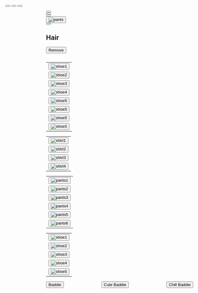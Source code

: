 <html lang="en">
<head>
  <meta charset="UTF-8">
  <meta http-equiv="X-UA-Compatible" content="IE=edge">
  <meta name="viewport" content="width=device-width, initial-scale=1.0">
  <link rel="preconnect" href="https://fonts.googleapis.com">
  <link rel="preconnect" href="https://fonts.gstatic.com" crossorigin>
  <link href="https://fonts.googleapis.com/css2?family=Noto+Sans+KR&display=swap" rel="stylesheet">
  <script src="https://kit.fontawesome.com/74b8c9745c.js" crossorigin="anonymous"></script>
  <title>CODE COUTURE</title>
  <link rel="stylesheet" href="style.css">
  <link rel="stylesheet" href="scroll.css">
  <style>
    div.absolute {
      position: absolute;
      top: 80px;
      right: 0;
      width:50%;
      padding-right:10%;
    }
    div.relative {
      position: relative;
      height:500px;
    }
    body {
      padding-left: 10%;
    }
  </style>
</head>
<body>
  <div id="display">
    <div id="canvas">
      <canvas id="base"></canvas>
      <canvas id="shoes"></canvas>
      <canvas id="pants"></canvas>
      <canvas id="shirtbase"></canvas>
      <canvas id="shirt"></canvas>
      <canvas id="eyes"></canvas>
      <canvas id="hair"></canvas>
      <canvas id="hat"></canvas>
      <canvas id="accessories"></canvas>
      <canvas id="blank"></canvas>
      <img id="results">
    </div>
    <audio id="music" src="audio/gametheme.mp3" autoplay loop></audio>
    <div id="sex">
      <button id="man-btn" onclick="medskin()">
        <span class="medskin-icon"></span>
      </button>
      <button id="woman-btn" onclick="lightskin()">
        <span class="lightskin-icon"></span>
      </button>
      <button id="woman-btn" onclick="darkskin()">
        <span class="darkskin-icon"></span>
      </button>
    </div>
  </div>
  <div id="setting" class="absolute">
    <div id="menu">
      <div class="menu-content">
        <button class="menu-btn" id="body-btn" onclick="menu(0, 'orange', 'rgb(255, 233, 172)')">
          <i class="fas fa-meh-blank fa-4x"></i>
        </button>
      </div>
      <div class="menu-content">
        <button class="menu-btn" id="hat-btn" onclick="menu(1, 'orange', 'rgb(255, 233, 172)')">
          <i class="fab fa-redhat fa-5x"></i>
        </button>
      </div>
      <div class="menu-content">
        <button class="menu-btn" id="shirt-btn" onclick="menu(2, 'orange', 'rgb(255, 233, 172)')">
          <i class="fas fa-tshirt fa-4x"></i>
        </button>
      </div>
      <div class="menu-content">
        <button class="menu-btn" id="pants-btn" onclick="menu(3, 'orange', 'rgb(255, 233, 172)')">
          <img src="https://raw.githubusercontent.com/sele906/StardewDressUp/main/pants.png" alt="pants">
        </button>
      </div>
      <div class="menu-content">
        <button class="menu-btn" id="shoes-btn" onclick="menu(4, 'orange', 'rgb(255, 233, 172)')">
          <i class="fas fa-shoe-prints fa-4x"></i>
        </button>
      </div>
    </div>
    <div id="content" class="relative">
      <div class="content-item" id="body-content">
        <div id="bodyinf">
          <div class="bodyinfwrap" id="bodyinf-Up">
            <h2 class="bodyinfheader">Hair</h2>
            <div id="hairbox">
              <div class="body-arrow" id="L-arrow">
                <i class="fa fa-solid fa-angle-left fa-3x" id="hairbtn-L" onclick="hairbtnL()"></i>
              </div>
              <canvas id="hairDcanvas"></canvas>
              <div class="body-arrow" id="R-arrow">
                <i class="fa fa-solid fa-angle-right fa-3x" id="hairbtn-R" onclick="hairbtnR()"></i>
              </div>
            </div>
            <div id="hair-setting">
              <div><button id="hairundo" onclick="hairundobtn()">Remove</button></div>
            </div>
          </div>
          <div class="bodyinfwrap" id="bodyinf-Down">
            <h2 class="bodyinfheader"></h2>
            <div id="accessorybox">
              <canvas id="accessoryDcanvas"></canvas>
            </div>
          </div>
        </div>
      </div>
     <div class="content-item" id="hat-content">
        <table>
             <tr>
            <td><button onclick="hairbtn(1)"><img src="images/zcropped/hairL-Bla-c.png" alt="shoe1"></button></td>
          </tr>
          <tr>
            <td><button onclick="hairbtn(2)"><img src="images/zcropped/hairL-Blo-c.png" alt="shoe2"></button></td>
          </tr>
          <tr>
            <td><button onclick="hairbtn(3)"><img src="images/zcropped/hairL-Bro-c.png" alt="shoe3"></button></td>
          </tr>
          <tr>
            <td><button onclick="hairbtn(4)"><img src="images/zcropped/hairL-G-c.png" alt="shoe4"></button></td>
          </tr>
          <tr>
            <td><button onclick="hairbtn(5)"><img src="images/zcropped/hairS-Bla-c.png" alt="shoe5"></button></td>
          </tr>
          <tr>
            <td><button onclick="hairbtn(5)"><img src="images/zcropped/hairS-Blo-c.png" alt="shoe5"></button></td>
          </tr>
          <tr>
            <td><button onclick="hairbtn(5)"><img src="images/zcropped/hairS-Bro-c.png" alt="shoe5"></button></td>
          </tr>
           <tr>
            <td><button onclick="hairbtn(5)"><img src="images/zcropped/hairS-G-c.png" alt="shoe5"></button></td>
          </tr>
        </table>
      </div>
      <div class="content-item" id="shirt-content">
        <table>
          <tr>
            <td><button onclick="shirtbtn(0)"><img src="images/zcropped/top1c.png" alt="shirt1"></button></td>
          </tr>
          <tr>
            <td><button onclick="shirtbtn(1)"><img src="images/zcropped/top2c.png" alt="shirt2"></button></td>          
          </tr>
          <tr>
            <td><button onclick="shirtbtn(2)"><img src="images/zcropped/top3c.png" alt="shirt3"></button></td>        
          </tr>
          <tr>
            <td><button onclick="shirtbtn(3)"><img src="images/zcropped/top4c.png" alt="shirt4"></button></td>           
          </tr>
        </table>
      </div>
      <div class="content-item" id="pants-content">
        <table>
          <tr>
            <td><button onclick="pantsbtn(0)"><img src="images/zcropped/bottom1c.png" alt="pants1"></button></td>           
          </tr>
          <tr>
            <td><button onclick="pantsbtn(1)"><img src="images/zcropped/bottom2c.png" alt="pants2"></button></td>          
          </tr>
          <tr>
            <td><button onclick="pantsbtn(2)"><img src="images/zcropped/bottom3c.png" alt="pants3"></button></td>           
          </tr>
          <tr>
            <td><button onclick="pantsbtn(3)"><img src="images/zcropped/bottom4c.png" alt="pants4"></button></td>          
          </tr>
          <tr>
            <td><button onclick="pantsbtn(4)"><img src="images/zcropped/bottom5c.png" alt="pants5"></button></td>          
          </tr>
          <tr>
            <td><button onclick="pantsbtn(5)"><img src="images/zcropped/bottom6c.png" alt="pants6"></button></td>         
          </tr>
        </table>
      </div>
      <div class="content-item" id="shoes-content">
        <table>
          <tr>
            <td><button onclick="shoesbtn(0)"><img src="images/zcropped/shoe1c.png" alt="shoe1"></button></td>
          </tr>
          <tr>
            <td><button onclick="shoesbtn(1)"><img src="images/zcropped/shoe2c.png" alt="shoe2"></button></td>
          </tr>
          <tr>
            <td><button onclick="shoesbtn(2)"><img src="images/zcropped/shoe3c.png" alt="shoe3"></button></td>
          </tr>
          <tr>
            <td><button onclick="shoesbtn(3)"><img src="images/zcropped/shoe4c.png" alt="shoe4"></button></td>
          </tr>
          <tr>
            <td><button onclick="shoesbtn(4)"><img src="images/zcropped/shoe5c.png" alt="shoe5"></button></td>
          </tr>
        </table>
      </div>

<style>
  .music-buttons {
    display: flex;
    justify-content: space-between;
  }
</style>

<script src="system.js"></script>
<audio id="music" autoplay loop></audio>
<div id="sex">
  <div class="music-buttons">
    <button onclick="changeContent('audio/gametheme.mp3', 'url(images/tops/back.jpeg)')">Baddie</button>
    <button onclick="changeContent('audio/Popmusic.mp3', 'url(images/tops/lightpink.jpeg)')">Cute Baddie</button>
    <button onclick="changeContent('audio/paris.mp3', 'url(images/tops/gar.jpeg)')">Chill Baddie</button>

<script>
  var musicElement = document.getElementById('music');

  function changeContent(musicSrc, backgroundSrc) {
    changeMusic(musicSrc);
    changeBackground(backgroundSrc);
  }

  function changeMusic(musicSrc) {
    musicElement.src = musicSrc;
    musicElement.load();
    musicElement.play();
  }

  function changeBackground(backgroundSrc) {
    document.body.style.backgroundImage = backgroundSrc;
  }
</script>
